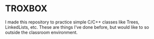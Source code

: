 TROXBOX
=========

I made this repository to practice simple C/C++ classes like Trees, LinkedLists, etc.
These are things I've done before, but would like to so outside the classroom environment.
